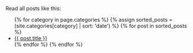 <a name="posts-like-this"></a>
Read all posts like this:

<ul>
  {% for category in page.categories %}
    {% assign sorted_posts = (site.categories[category] | sort: 'date') %}
    {% for post in sorted_posts %}
      <li>
        <a href="{{ post.url }}">{{ post.title }}</a>
      </li>
    {% endfor %}
  {% endfor %}
</ul>
